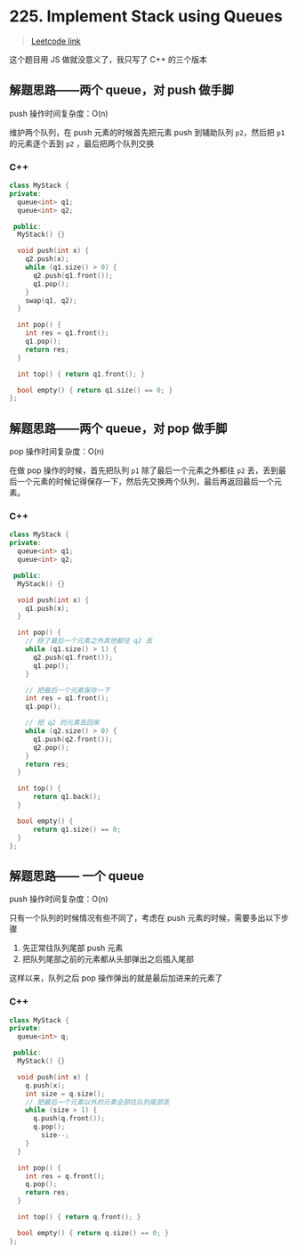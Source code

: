 # 225. Implement Stack using Queues

> [Leetcode link](https://leetcode.com/problems/implement-stack-using-queues/)

这个题目用 JS 做就没意义了，我只写了 C++ 的三个版本

## 解题思路——两个 queue，对 push 做手脚

push 操作时间复杂度：O(n)

维护两个队列，在 push 元素的时候首先把元素 push 到辅助队列 `p2`，然后把 `p1` 的元素逐个丢到 `p2` ，最后把两个队列交换

### C++

```cpp
class MyStack {
private:
  queue<int> q1;
  queue<int> q2;

 public:
  MyStack() {}

  void push(int x) {
    q2.push(x);
    while (q1.size() > 0) {
      q2.push(q1.front());
      q1.pop();
    }
    swap(q1, q2);
  }

  int pop() {
    int res = q1.front();
    q1.pop();
    return res;
  }

  int top() { return q1.front(); }

  bool empty() { return q1.size() == 0; }
};
```



## 解题思路——两个 queue，对 pop 做手脚

pop 操作时间复杂度：O(n)

在做 pop 操作的时候，首先把队列 `p1` 除了最后一个元素之外都往 `p2` 丢，丢到最后一个元素的时候记得保存一下，然后先交换两个队列，最后再返回最后一个元素。

### C++

```cpp
class MyStack {
private:
  queue<int> q1;
  queue<int> q2;

 public:
  MyStack() {}

  void push(int x) {
    q1.push(x);
  }

  int pop() {
    // 除了最后一个元素之外其他都往 q2 丢
    while (q1.size() > 1) {
      q2.push(q1.front());
      q1.pop();
    }

    // 把最后一个元素保存一下
    int res = q1.front();
    q1.pop();

    // 把 q2 的元素丢回来
    while (q2.size() > 0) {
      q1.push(q2.front());
      q2.pop();
    }
    return res;
  }

  int top() {
      return q1.back();
  }

  bool empty() {
      return q1.size() == 0;
  }
};
```



## 解题思路—— 一个 queue

push 操作时间复杂度：O(n)

只有一个队列的时候情况有些不同了，考虑在 push 元素的时候，需要多出以下步骤

1. 先正常往队列尾部 push 元素
2. 把队列尾部之前的元素都从头部弹出之后插入尾部

这样以来，队列之后 pop 操作弹出的就是最后加进来的元素了

### C++

```cpp
class MyStack {
private:
  queue<int> q;

 public:
  MyStack() {}

  void push(int x) {
    q.push(x);
    int size = q.size();
    // 把最后一个元素以外的元素全部往队列尾部丢
    while (size > 1) {
      q.push(q.front());
      q.pop();
        size--;
    }
  }

  int pop() {
    int res = q.front();
    q.pop();
    return res;
  }

  int top() { return q.front(); }

  bool empty() { return q.size() == 0; }
};
```

